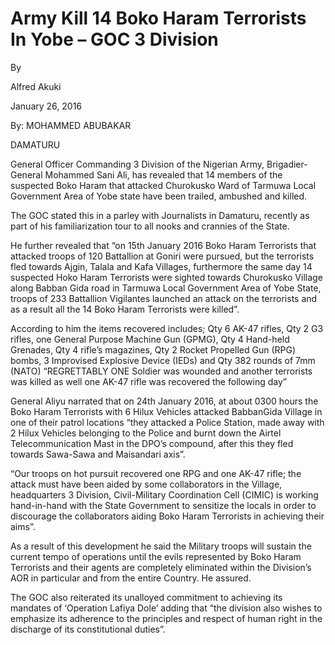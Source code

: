 # Army Kill 14 Boko Haram Terrorists In Yobe – GOC 3 Division

By

Alfred Akuki


January 26, 2016

By: MOHAMMED ABUBAKAR

DAMATURU

General Officer Commanding 3 Division of the Nigerian Army, Brigadier-General Mohammed Sani Ali, has revealed that 14 members of the suspected Boko Haram that attacked Churokusko Ward of Tarmuwa Local Government Area of Yobe state have been trailed, ambushed and killed.

The GOC stated this in a parley with Journalists in Damaturu, recently as part of his familiarization tour to all nooks and crannies of the State.

He further revealed that “on 15th January 2016 Boko Haram Terrorists that attacked troops of 120 Battallion at Goniri were pursued, but the terrorists fled towards Ajgin, Talala and Kafa Villages, furthermore the same day 14 suspected Hoko Haram Terrorists were sighted towards Churokusko Village along Babban Gida road in Tarmuwa Local Government Area of Yobe State, troops of 233 Battallion Vigilantes launched an attack on the terrorists and as a result all the 14 Boko Haram Terrorists were killed”.

According to him the items recovered includes; Qty 6 AK-47 rifles, Qty 2 G3 rifles, one General Purpose Machine Gun \(GPMG\), Qty 4 Hand-held Grenades, Qty 4 rifle’s magazines, Qty 2 Rocket Propelled Gun \(RPG\) bombs, 3 Improvised Explosive Device \(IEDs\) and Qty 382 rounds of 7mm \(NATO\) “REGRETTABLY ONE Soldier was wounded and another terrorists was killed as well one AK-47 rifle was recovered the following day”

General Aliyu narrated that on 24th January 2016, at about 0300 hours the Boko Haram Terrorists with 6 Hilux Vehicles attacked BabbanGida Village in one of their patrol locations “they attacked a Police Station, made away with 2 Hilux Vehicles belonging to the Police and burnt down the Airtel Telecommunication Mast in the DPO’s compound, after this they fled towards Sawa-Sawa and Maisandari axis”.

“Our troops on hot pursuit recovered one RPG and one AK-47 rifle; the attack must have been aided by some collaborators in the Village, headquarters 3 Division, Civil-Military Coordination Cell \(CIMIC\) is working hand-in-hand with the State Government to sensitize the locals in order to discourage the collaborators aiding Boko Haram Terrorists in achieving their aims”.

As a result of this development he said the Military troops will sustain the current tempo of operations until the evils represented by Boko Haram Terrorists and their agents are completely eliminated within the Division’s AOR in particular and from the entire Country. He assured.

The GOC also reiterated its unalloyed commitment to achieving its mandates of ‘Operation Lafiya Dole’ adding that “the division also wishes to emphasize its adherence to the principles and respect of human right in the discharge of its constitutional duties”.

